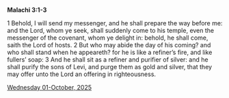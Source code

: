 **Malachi 3:1-3**

1 Behold, I will send my messenger, and he shall prepare the way before me: and the Lord, whom ye seek, shall suddenly come to his temple, even the messenger of the covenant, whom ye delight in: behold, he shall come, saith the Lord of hosts. 2 But who may abide the day of his coming? and who shall stand when he appeareth? for he is like a refiner’s fire, and like fullers’ soap: 3 And he shall sit as a refiner and purifier of silver: and he shall purify the sons of Levi, and purge them as gold and silver, that they may offer unto the Lord an offering in righteousness.

[Wednesday 01-October, 2025](https://getbible.life/kjv/Malachi/3/1-3)
